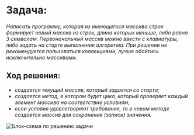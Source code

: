 # Задача: 
*Написать программу, которая из имеющегося массива строк формирует новый массив из строк, длина которых меньше, либо равна 3 символам. 
Первоначальный массив можно ввести с клавиатуры, либо задать на старте выполнения алгоритма. 
При решении не рекомендуется пользоваться коллекциями, лучше обойтись исключительно массивами.*

## Ход решения:
+ *создается текущий массив, который задается со старта;*
+ *создается метод, в котором будет цикл, который проверяет каждый элемент массива на соответствие условиям;*
+ *если условия удовлетворяют требования, то в новом методе создается массив для сохранения (записи) значения.*

![Блок-схема по решению задачи](//Scheme.PNG)